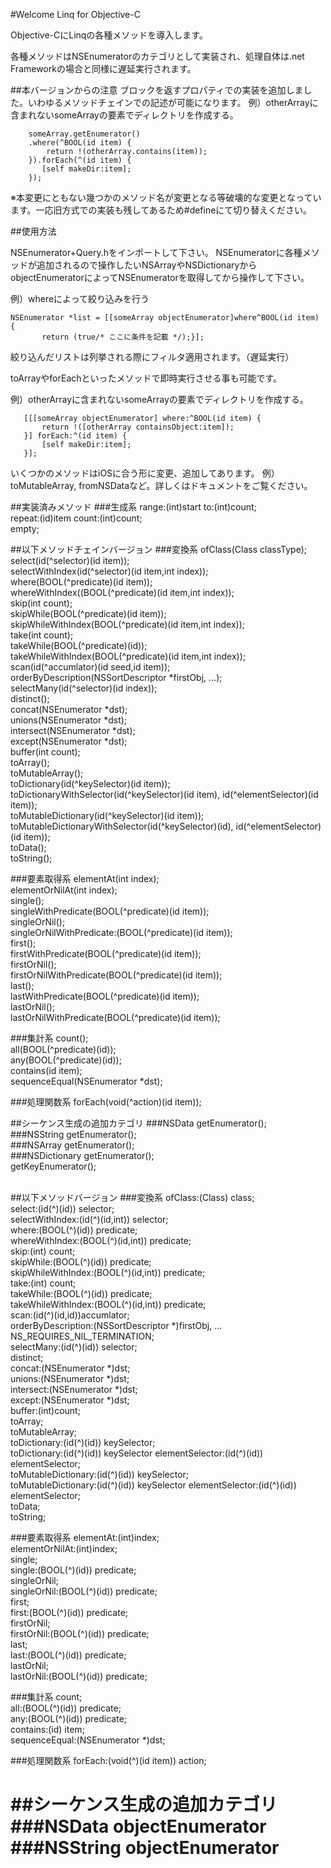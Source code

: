 #Welcome Linq for Objective-C

Objective-CにLinqの各種メソッドを導入します。

各種メソッドはNSEnumeratorのカテゴリとして実装され、処理自体は.net Frameworkの場合と同様に遅延実行されます。


##本バージョンからの注意
ブロックを返すプロパティでの実装を追加しました。いわゆるメソッドチェインでの記述が可能になります。
例）otherArrayに含まれないsomeArrayの要素でディレクトリを作成する。
```
    someArray.getEnumerator()
    .where(^BOOL(id item) {
        return !(otherArray.contains(item));
    }).forEach(^(id item) {
       [self makeDir:item];
    });
```
※本変更にともない幾つかのメソッド名が変更となる等破壊的な変更となっています。一応旧方式での実装も残してあるため#defineにて切り替えください。

##使用方法

NSEnumerator+Query.hをインポートして下さい。
NSEnumeratorに各種メソッドが追加されるので操作したいNSArrayやNSDictionaryからobjectEnumeratorによってNSEnumeratorを取得してから操作して下さい。

例）whereによって絞り込みを行う
```
NSEnumerator *list = [[someArray objectEnumerator]where^BOOL(id item) {
       return (true/* ここに条件を記載 */);}];
```

絞り込んだリストは列挙される際にフィルタ適用されます。（遅延実行）

toArrayやforEachといったメソッドで即時実行させる事も可能です。

例）otherArrayに含まれないsomeArrayの要素でディレクトリを作成する。
```
   [[[someArray objectEnumerator] where:^BOOL(id item) {
       return !([otherArray containsObject:item]);
   }] forEach:^(id item) {
       [self makeDir:item];
   }];
```

いくつかのメソッドはiOSに合う形に変更、追加してあります。
例）toMutableArray, fromNSDataなど。詳しくはドキュメントをご覧ください。

##実装済みメソッド
###生成系
range:(int)start to:(int)count;<br>
repeat:(id)item count:(int)count;<br>
empty;<br>

##以下メソッドチェインバージョン
###変換系
ofClass(Class classType);<br>
select(id(^selector)(id item));<br>
selectWithIndex(id(^selector)(id item,int index));<br>
where(BOOL(^predicate)(id item));<br>
whereWithIndex((BOOL(^predicate)(id item,int index));<br>
skip(int count);<br>
skipWhile(BOOL(^predicate)(id item));<br>
skipWhileWithIndex(BOOL(^predicate)(id item,int index));<br>
take(int count);<br>
takeWhile(BOOL(^predicate)(id));<br>
takeWhileWithIndex(BOOL(^predicate)(id item,int index));<br>
scan(id(^accumlator)(id seed,id item));<br>
orderByDescription(NSSortDescriptor *firstObj, ...);<br>
selectMany(id(^selector)(id index));<br>
distinct();<br>
concat(NSEnumerator *dst);<br>
unions(NSEnumerator *dst);<br>
intersect(NSEnumerator *dst);<br>
except(NSEnumerator *dst);<br>
buffer(int count);<br>
toArray();<br>
toMutableArray();<br>
toDictionary(id(^keySelector)(id item));<br>
toDictionaryWithSelector(id(^keySelector)(id item), id(^elementSelector)(id item));<br>
toMutableDictionary(id(^keySelector)(id item));<br>
toMutableDictionaryWithSelector(id(^keySelector)(id), id(^elementSelector)(id item));<br>
toData();<br>
toString();<br>

###要素取得系
elementAt(int index);<br>
elementOrNilAt(int index);<br>
single();<br>
singleWithPredicate(BOOL(^predicate)(id item));<br>
singleOrNil();<br>
singleOrNilWithPredicate:(BOOL(^predicate)(id item));<br>
first();<br>
firstWithPredicate(BOOL(^predicate)(id item));<br>
firstOrNil();<br>
firstOrNilWithPredicate(BOOL(^predicate)(id item));<br>
last();<br>
lastWithPredicate(BOOL(^predicate)(id item));<br>
lastOrNil();<br>
lastOrNilWithPredicate(BOOL(^predicate)(id item));<br>

###集計系
count();<br>
all(BOOL(^predicate)(id));<br>
any(BOOL(^predicate)(id));<br>
contains(id item);<br>
sequenceEqual(NSEnumerator *dst);<br>

###処理関数系
forEach(void(^action)(id item));<br>

##シーケンス生成の追加カテゴリ
###NSData
getEnumerator();<br>
###NSString
getEnumerator();<br>
###NSArray
getEnumerator();<br>
###NSDictionary
getEnumerator();<br>
getKeyEnumerator();<br>
<br>

##以下メソッドバージョン
###変換系
ofClass:(Class) class;<br>
select:(id(^)(id)) selector;<br>
selectWithIndex:(id(^)(id,int)) selector;<br>
where:(BOOL(^)(id)) predicate;<br>
whereWithIndex:(BOOL(^)(id,int)) predicate;<br>
skip:(int) count;<br>
skipWhile:(BOOL(^)(id)) predicate;<br>
skipWhileWithIndex:(BOOL(^)(id,int)) predicate;<br>
take:(int) count;<br>
takeWhile:(BOOL(^)(id)) predicate;<br>
takeWhileWithIndex:(BOOL(^)(id,int)) predicate;<br>
scan:(id(^)(id,id))accumlator;<br>
orderByDescription:(NSSortDescriptor *)firstObj, ... NS_REQUIRES_NIL_TERMINATION;<br>
selectMany:(id(^)(id)) selector;<br>
distinct;<br>
concat:(NSEnumerator *)dst;<br>
unions:(NSEnumerator *)dst;<br>
intersect:(NSEnumerator *)dst;<br>
except:(NSEnumerator *)dst;<br>
buffer:(int)count;<br>
toArray;<br>
toMutableArray;<br>
toDictionary:(id(^)(id)) keySelector;<br>
toDictionary:(id(^)(id)) keySelector elementSelector:(id(^)(id)) elementSelector;<br>
toMutableDictionary:(id(^)(id)) keySelector;<br>
toMutableDictionary:(id(^)(id)) keySelector elementSelector:(id(^)(id)) elementSelector;<br>
toData;<br>
toString;<br>

###要素取得系
elementAt:(int)index;<br>
elementOrNilAt:(int)index;<br>
single;<br>
single:(BOOL(^)(id)) predicate;<br>
singleOrNil;<br>
singleOrNil:(BOOL(^)(id)) predicate;<br>
first;<br>
first:(BOOL(^)(id)) predicate;<br>
firstOrNil;<br>
firstOrNil:(BOOL(^)(id)) predicate;<br>
last;<br>
last:(BOOL(^)(id)) predicate;<br>
lastOrNil;<br>
lastOrNil:(BOOL(^)(id)) predicate;<br>

###集計系
count;<br>
all:(BOOL(^)(id)) predicate;<br>
any:(BOOL(^)(id)) predicate;<br>
contains:(id) item;<br>
sequenceEqual:(NSEnumerator *)dst;<br>

###処理関数系
forEach:(void(^)(id item)) action;<br>

##シーケンス生成の追加カテゴリ
###NSData
objectEnumerator<br>
###NSString
objectEnumerator<br>
<br>
====
